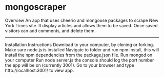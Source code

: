 # mongoscraper

Overview
An app that uses cheerio and mongoose packages to scrape New York Times site. It display articles and allows them to be saved. Once saved visitors can add comments, and delete them.

-------------------------------------------------------------------------------------------------------------

Installation Instructions
Download to your computer, by cloning or forking. Make sure node.js is installed
Navigate to folder and run npm install, this will install the npm dependencies from the package.json file.
Run mongod on your computer
Run node server.js the console should log the port number the app will be on (currently 3001).
Go to your browser and type http://localhost:3001/ to view app.